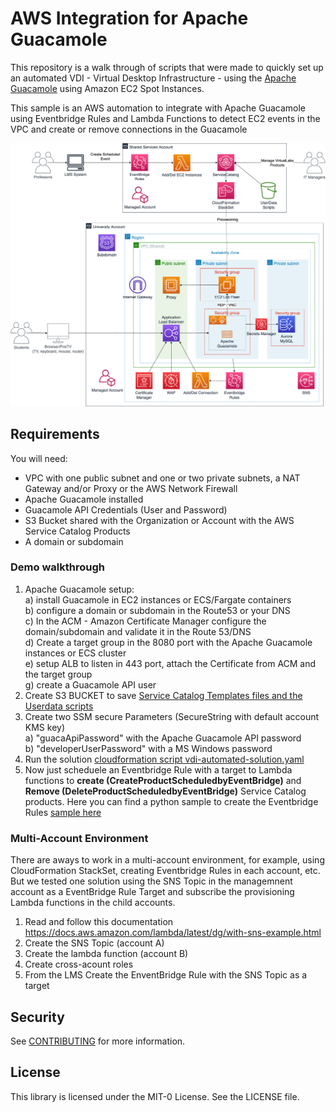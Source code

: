 # AWS Integration for Apache Guacamole

This repository is a walk through of scripts that were made to quickly set up an automated VDI - Virtual Desktop Infrastructure - using the [Apache Guacamole](https://guacamole.apache.org/) using Amazon EC2 Spot Instances.

This sample is an AWS automation to integrate with Apache Guacamole using Eventbridge Rules and Lambda Functions to detect EC2 events in the VPC and create or remove connections in the Guacamole 

<p align="center">
<img src="/images/EAD-FireTV-blogpost.png" width="550">
</p>

## Requirements

You will need:

- VPC with one public subnet and one or two private subnets, a NAT Gateway and/or Proxy or the AWS Network Firewall
- Apache Guacamole installed
- Guacamole API Credentials (User and Password)
- S3 Bucket shared with the Organization or Account with the AWS Service Catalog Products
- A domain or subdomain

### Demo walkthrough

1. Apache Guacamole setup:<br>
  a) install Guacamole in EC2 instances or ECS/Fargate containers<br>
  b) configure a domain or subdomain in the Route53 or your DNS <br>
  c) In the ACM - Amazon Certificate Manager configure the domain/subdomain and validate it in the Route 53/DNS <br>
  d) Create a target group in the 8080 port with the Apache Guacamole instances or ECS cluster<br>
  e) setup ALB to listen in 443 port, attach the Certificate from ACM and the target group<br>
  g) create a Guacamole API user <br>
2. Create S3 BUCKET to save [Service Catalog Templates files and the Userdata scripts](servicecatalog-templates)
3. Create two SSM secure Parameters (SecureString with default account KMS key)<br>
  a) "guacaApiPassword" with the Apache Guacamole API password <br>
  b) "developerUserPassword" with a MS Windows password<br>
5. Run the solution [cloudformation script vdi-automated-solution.yaml](scripts)
6. Now just scheduele an Eventbridge Rule with a target to Lambda functions to **create (CreateProductScheduledbyEventBridge)** and **Remove (DeleteProductScheduledbyEventBridge)** Service Catalog products. Here you can find a python sample to create the Eventbridge Rules [sample here](eventbridge-integration) 

### Multi-Account Environment

There are aways to work in a multi-account environment, for example, using CloudFormation StackSet, creating Eventbridge Rules in each account, etc. But we tested one solution using the SNS Topic in the managemnent account as a EventBridge Rule Target and subscribe the provisioning Lambda functions in the child accounts.<br>

1. Read and follow this documentation https://docs.aws.amazon.com/lambda/latest/dg/with-sns-example.html<br>
2. Create the SNS Topic (account A)<br>
3. Create the lambda function (account B)<br>
4. Create cross-acount roles<br>
5. From the LMS Create the EnventBridge Rule with the SNS Topic as a target<br>

## Security

See [CONTRIBUTING](CONTRIBUTING.md#security-issue-notifications) for more information.

## License

This library is licensed under the MIT-0 License. See the LICENSE file.
